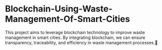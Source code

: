 # Blockchain-Using-Waste-Management-Of-Smart-Cities
This project aims to leverage blockchain technology to improve waste management in smart cities. By integrating blockchain, we can ensure transparency, traceability, and efficiency in waste management processes.💞

